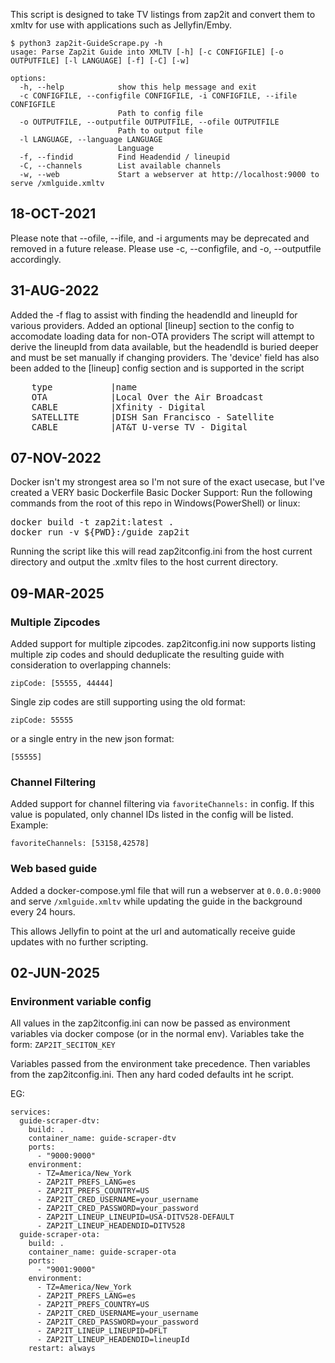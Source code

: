 
This script is designed to take TV listings from zap2it and convert them to xmltv for use with applications such as Jellyfin/Emby.

```
$ python3 zap2it-GuideScrape.py -h
usage: Parse Zap2it Guide into XMLTV [-h] [-c CONFIGFILE] [-o OUTPUTFILE] [-l LANGUAGE] [-f] [-C] [-w]

options:
  -h, --help            show this help message and exit
  -c CONFIGFILE, --configfile CONFIGFILE, -i CONFIGFILE, --ifile CONFIGFILE
                        Path to config file
  -o OUTPUTFILE, --outputfile OUTPUTFILE, --ofile OUTPUTFILE
                        Path to output file
  -l LANGUAGE, --language LANGUAGE
                        Language
  -f, --findid          Find Headendid / lineupid
  -C, --channels        List available channels
  -w, --web             Start a webserver at http://localhost:9000 to serve /xmlguide.xmltv
```

## 18-OCT-2021
Please note that --ofile, --ifile, and -i arguments may be deprecated and removed in a future release. Please use -c, --configfile, and -o, --outputfile accordingly.

## 31-AUG-2022
Added the -f flag to assist with finding the headendId and lineupId for various providers.
Added an optional [lineup] section to the config to accomodate loading data for non-OTA providers
The script will attempt to derive the lineupId from data available, but the headendId is buried deeper and must be set manually if changing providers.
The 'device' field has also been added to the [lineup] config section and is supported in the script
<pre>
    type           |name                                    |location       |headendID      |lineupID                 |device         
    OTA            |Local Over the Air Broadcast            |               |lineupId       |USA-lineupId-DEFAULT     |               
    CABLE          |Xfinity - Digital                       |Daly City      |CA55528        |USA-CA55528-DEFAULT      |X              
    SATELLITE      |DISH San Francisco - Satellite          |San Francisco  |DISH807        |USA-DISH807-DEFAULT      |-              
    CABLE          |AT&T U-verse TV - Digital               |San Francisco  |CA66343        |USA-CA66343-DEFAULT      |X              
</pre>

## 07-NOV-2022
Docker isn't my strongest area so I'm not sure of the exact usecase, but I've created a VERY basic Dockerfile 
Basic Docker Support:
Run the following commands from the root of this repo in Windows(PowerShell) or linux:
<pre>
docker build -t zap2it:latest .
docker run -v ${PWD}:/guide zap2it
</pre>
Running the script like this will read zap2itconfig.ini from the host current directory and output the .xmltv files to the host current directory.

## 09-MAR-2025
### Multiple Zipcodes
Added support for multiple zipcodes. zap2itconfig.ini now supports listing multiple zip codes and should deduplicate the resulting guide with consideration to overlapping channels:
```
zipCode: [55555, 44444]
```

Single zip codes are still supporting using the old format:
```
zipCode: 55555
```

or a single entry in the new json format:
```
[55555]
```

### Channel Filtering
Added support for channel filtering via `favoriteChannels:` in config. If this value is populated, only channel IDs listed in the config will be listed. Example:
```
favoriteChannels: [53158,42578]
```

### Web based guide
Added a docker-compose.yml file that will run a webserver at `0.0.0.0:9000` and serve `/xmlguide.xmltv` while updating the guide in the background every 24 hours.

This allows Jellyfin to point at the url and automatically receive guide updates with no further scripting.

## 02-JUN-2025
### Environment variable config
All values in the zap2itconfig.ini can now be passed as environment variables via docker compose (or in the normal env). Variables take the form:
`ZAP2IT_SECITON_KEY`

Variables passed from the environment take precedence. Then variables from the zap2itconfig.ini. Then any hard coded defaults int he script.

EG:
```
services:
  guide-scraper-dtv:
    build: .
    container_name: guide-scraper-dtv
    ports:
      - "9000:9000"
    environment:
      - TZ=America/New_York
      - ZAP2IT_PREFS_LANG=es
      - ZAP2IT_PREFS_COUNTRY=US
      - ZAP2IT_CRED_USERNAME=your_username
      - ZAP2IT_CRED_PASSWORD=your_password
      - ZAP2IT_LINEUP_LINEUPID=USA-DITV528-DEFAULT
      - ZAP2IT_LINEUP_HEADENDID=DITV528
  guide-scraper-ota:
    build: .
    container_name: guide-scraper-ota
    ports:
      - "9001:9000"
    environment:
      - TZ=America/New_York
      - ZAP2IT_PREFS_LANG=es
      - ZAP2IT_PREFS_COUNTRY=US
      - ZAP2IT_CRED_USERNAME=your_username
      - ZAP2IT_CRED_PASSWORD=your_password
      - ZAP2IT_LINEUP_LINEUPID=DFLT
      - ZAP2IT_LINEUP_HEADENDID=lineupId
    restart: always
```